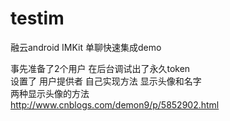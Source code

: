 # testim
融云android IMKit   单聊快速集成demo

事先准备了2个用户 在后台调试出了永久token      
设置了 用户提供者 自己实现方法 显示头像和名字         
两种显示头像的方法     
http://www.cnblogs.com/demon9/p/5852902.html 
